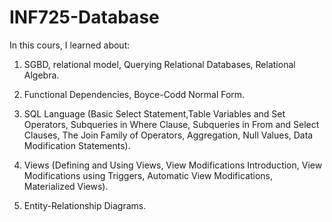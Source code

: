 # INF725-Database

In this cours, I learned about:

1. SGBD, relational model, Querying Relational Databases, Relational Algebra.

2. Functional Dependencies, Boyce-Codd Normal Form.

3. SQL Language (Basic Select Statement,Table Variables and Set Operators, Subqueries in Where Clause, Subqueries in From and Select Clauses, The Join Family of Operators, Aggregation, Null Values, Data Modification Statements).
    
4. Views (Defining and Using Views, View Modifications Introduction, View Modifications using Triggers, Automatic View Modifications, Materialized Views).
    
5. Entity-Relationship Diagrams.

